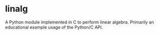# linalg

A Python module implemented in C to perform linear algebra. Primarily an educational
example usage of the Python/C API.